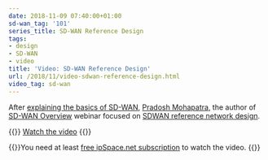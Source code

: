```yaml
---
date: 2018-11-09 07:40:00+01:00
sd-wan_tag: '101'
series_title: SD-WAN Reference Design
tags:
- design
- SD-WAN
- video
title: 'Video: SD-WAN Reference Design'
url: /2018/11/video-sdwan-reference-design.html
video_tag: sd-wan
---
```

After [explaining the basics of SD-WAN](https://blog.ipspace.net/2018/09/video-what-is-sdwan.html), [Pradosh Mohapatra](https://www.ipspace.net/Author:Pradosh_Mohapatra), the author of [SD-WAN Overview](https://www.ipspace.net/SD-WAN_Overview) webinar focused on [SDWAN reference network design](https://my.ipspace.net/bin/get/SDWAN/2%20-%20Reference%20Network%20Design.mp4).

{{<jump>}}
[Watch the video](https://my.ipspace.net/bin/get/SDWAN/2%20-%20Reference%20Network%20Design.mp4)
{{</jump>}}

{{<note free>}}You need at least [free ipSpace.net subscription](https://www.ipspace.net/Subscription/Free) to watch the video.
{{</note>}}
